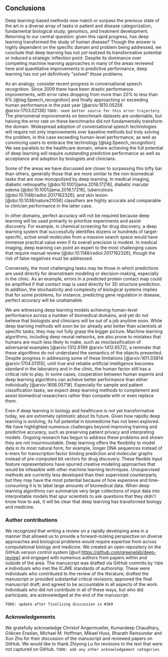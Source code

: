 ## Conclusions

Deep learning-based methods now match or surpass the previous state of the art
in a diverse array of tasks in patient and disease categorization, fundamental
biological study, genomics, and treatment development.  Returning to our central
question: given this rapid progress, has deep learning transformed the study of
human disease?  Though the answer is highly dependent on the specific domain and
problem being addressed, we conclude that deep learning has not *yet* realized
its transformative potential or induced a strategic inflection point.  Despite
its dominance over competing machine learning approaches in many of the areas
reviewed here and quantitative improvements in predictive performance, deep
learning has not yet definitively "solved" those problems.

As an analogy, consider recent progress in conversational speech recognition.
Since 2009 there have been drastic performance improvements, with error rates
dropping from more than 20% to less than 6% [@tag:Speech_recognition] and
finally approaching or exceeding human performance in the past year
[@arxiv:1610.05256 @arxiv:1703.02136] `TODO: need better source for this error
trajectory`. The phenomenal improvements on benchmark datasets are undeniable,
but halving the error rate on these benchmarks did not fundamentally transform
the domain.  Widespread adoption of conversational speech technologies will
require not only improvements over baseline methods but truly solving the
problem, in this case exceeding human-level performance, as well as convincing
users to embrace the technology [@tag:Speech_recognition].  We see parallels to
the healthcare domain, where achieving the full potential of deep learning will
require outstanding predictive performance as well as acceptance and adoption by
biologists and clinicians.

Some of the areas we have discussed are closer to surpassing this lofty bar than
others, generally those that are more similar to the non-biomedical tasks that
are now monopolized by deep learning.  In medical imaging, diabetic retinopathy
[@doi:10.1001/jama.2016.17216], diabetic macular edema
[@doi:10.1001/jama.2016.17216], tuberculosis [@doi:10.1148/radiol.2017162326],
and skin lesion [@doi:10.1038/nature21056] classifiers are highly accurate and
comparable to clinician performance in the latter case.

In other domains, perfect accuracy will not be required because deep learning
will be used primarily to prioritize experiments and assist discovery. For
example, in chemical screening for drug discovery, a deep learning system that
successfully identifies dozens or hundreds of target-specific, active small
molecules from a massive search space would have immense practical value even if
its overall precision is modest.  In medical imaging, deep learning can point an
expert to the most challenging cases that require manual review
[@doi:10.1148/radiol.2017162326], though the risk of false negatives must be
addressed.

Conversely, the most challenging tasks may be those in which predictions are
used directly for downstream modeling or decision-making, especially in the
clinic.  As an example, errors in a predicted protein contact map could be
amplified if that contact map is used directly for 3D structure prediction.  In
addition, the stochasticity and complexity of biological systems implies that
for some problems, for instance, predicting gene regulation in disease, perfect
accuracy will be unattainable.

We are witnessing deep learning models achieving human-level performance across
a number of biomedical domains, and yet do not believe that biologists and
clinicians will be out of a job anytime soon. While deep learning methods will
soon be (or already are) better than scientists at specific tasks, they may not
fully grasp the bigger picture. Machine learning algorithms, including deep
neural networks, are also prone to mistakes that humans are much less likely to
make, such as misclassification of adversarial examples [@arxiv:1312.6199
@arxiv:1412.6572], a reminder that these algorithms do not understand the
semantics of the objects presented. Despite progress in addressing some of these
limitations [@arxiv:1611.03814 @arxiv:1704.01155], until true and reliable
artificial intelligence becomes standard in the laboratory and in the clinic,
the human factor still has a critical role to play. In some cases, cooperation
between human experts and deep learning algorithms can achieve better
performance than either individually [@arxiv:1606.05718]. Especially for sample
and patient classification tasks, we expect deep learning methods to
complement and assist biomedical researchers rather than compete with or even
replace them.

Even if deep learning in biology and healthcare is not yet transformative today,
we are extremely optimistic about its future. Given how rapidly deep learning
is evolving, its full potential in biomedicine has not been explored.  We have
highlighted numerous challenges beyond improving training and predictive
accuracy, such as preserving patient privacy and interpreting models.  Ongoing
research has begun to address these problems and shown they are not
insurmountable.  Deep learning offers the flexibility to model data in its most
natural form, for example, longer DNA sequences instead of k-mers for
transcription factor binding prediction and molecular graphs instead of
pre-computed bit vectors for drug discovery. These flexible input feature
representations have spurred creative modeling approaches that would be
infeasible with other machine learning techniques. Unsupervised methods are
currently less developed than their supervised counterparts, but they may have
the most potential because of how expensive and time-consuming it is to label
large amounts of biomedical data. When deep learning algorithms can summarize
very large collections of input data into interpretable models that spur
scientists to ask questions that they didn't know how to ask, it will be clear
that deep learning has transformed biology and medicine.

### Author contributions

We recognized that writing a review on a rapidly developing area in a manner
that allowed us to provide a forward-looking perspective on diverse approaches
and biological problems would require expertise from across computational
biology and medicine. We created an open repository on the GitHub version
control system [@url:https://github.com/greenelab/deep-review] and engaged with
numerous authors from papers within and outside of the area. The manuscript was
drafted via GitHub commits by `TODO #` individuals who met the ICJME standards
of authorship. These were individuals who contributed to the review of the
literature; drafted the manuscript or provided substantial critical revisions;
approved the final manuscript draft; and agreed to be accountable in all aspects
of the work. Individuals who did not contribute in all of these ways, but who
did participate, are acknowledged at the end of the manuscript.

`TODO: update after finalizing discussion in #369`

### Acknowledgements

We gratefully acknowledge Christof Angermueller, Kumardeep Chaudhary, Gökcen
Eraslan, Michael M. Hoffman, Mikael Huss, Bharath Ramsundar and Xun Zhu for
their discussion of the manuscript and reviewed papers on GitHub. We would like
to thank Zhiyong Lu for revisions to the text that were not captured on GitHub.
`TODO: add any other acknowledgement categories`
